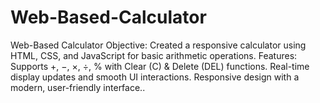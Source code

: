 # Web-Based-Calculator
Web-Based Calculator Objective: Created a responsive calculator using HTML, CSS, and JavaScript for basic arithmetic operations. Features: Supports +, −, ×, ÷, % with Clear (C) &amp; Delete (DEL) functions. Real-time display updates and smooth UI interactions. Responsive design with a modern, user-friendly interface.. 
